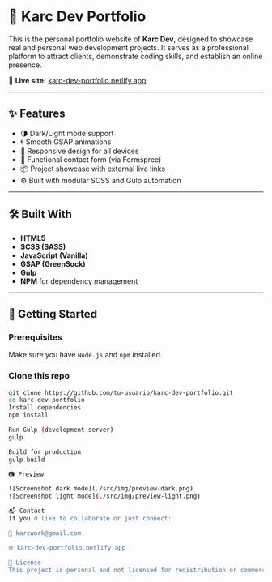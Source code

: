 # 💼 Karc Dev Portfolio

This is the personal portfolio website of **Karc Dev**, designed to showcase real and personal web development projects. It serves as a professional platform to attract clients, demonstrate coding skills, and establish an online presence.

🔗 **Live site:** [karc-dev-portfolio.netlify.app](https://karc-dev-portfolio.netlify.app)

---

## ✨ Features

- 🌗 Dark/Light mode support
- 🌀 Smooth GSAP animations
- 📱 Responsive design for all devices
- 📩 Functional contact form (via Formspree)
- 📦 Project showcase with external live links
- ⚙️ Built with modular SCSS and Gulp automation

---

## 🛠️ Built With

- **HTML5**
- **SCSS (SASS)**
- **JavaScript (Vanilla)**
- **GSAP (GreenSock)**
- **Gulp**
- **NPM** for dependency management

---

## 📁 Getting Started

### Prerequisites

Make sure you have `Node.js` and `npm` installed.

### Clone this repo

```bash
git clone https://github.com/tu-usuario/karc-dev-portfolio.git
cd karc-dev-portfolio
Install dependencies
npm install

Run Gulp (development server)
gulp

Build for production
gulp build

📷 Preview

![Screenshot dark mode](./src/img/preview-dark.png)
![Screenshot light mode](./src/img/preview-light.png)

📬 Contact
If you'd like to collaborate or just connect:

📧 karcwork@gmail.com

🌐 karc-dev-portfolio.netlify.app

🔖 License
This project is personal and not licensed for redistribution or commercial use without permission.